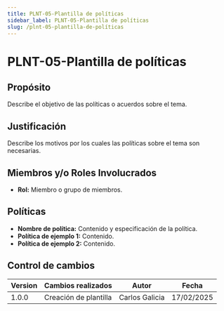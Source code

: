 ```yaml
---
title: PLNT-05-Plantilla de políticas
sidebar_label: PLNT-05-Plantilla de políticas
slug: /plnt-05-plantilla-de-políticas
---
```


# PLNT-05-Plantilla de políticas

## Propósito

Describe el objetivo de las políticas o acuerdos sobre el tema.

## Justificación

Describe los motivos por los cuales las políticas sobre el tema son necesarias.

## Miembros y/o Roles Involucrados

- **Rol:** Miembro o grupo de miembros.

## Políticas

- **Nombre de política:** Contenido y especificación de la política.
- **Política de ejemplo 1:** Contenido.
- **Política de ejemplo 2:** Contenido.

## Control de cambios

| Version | Cambios realizados    | Autor          | Fecha      |
| ------- | --------------------- | -------------- | ---------- |
| 1.0.0   | Creación de plantilla | Carlos Galicia | 17/02/2025 |
